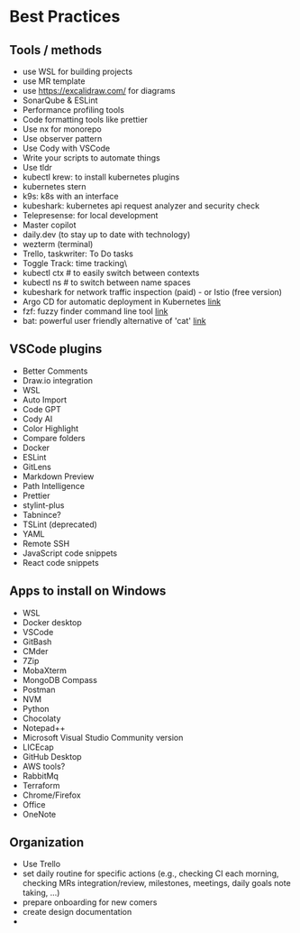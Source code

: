 # Best Practices

## Tools / methods

- use WSL for building projects
- use MR template  
- use https://excalidraw.com/ for diagrams
- SonarQube & ESLint
- Performance profiling tools
- Code formatting tools like prettier
- Use nx for monorepo
- Use observer pattern
- Use Cody with VSCode
- Write your scripts to automate things
- Use tldr
- kubectl krew: to install kubernetes plugins
- kubernetes stern
- k9s: k8s with an interface
- kubeshark: kubernetes api request analyzer and security check
- Telepresense: for local development
- Master copilot
- daily.dev (to stay up to date with technology)
- wezterm (terminal)
- Trello, taskwriter: To Do tasks
- Toggle Track: time tracking\
- kubectl ctx # to easily switch between contexts
- kubectl ns # to switch between name spaces
- kubeshark for network traffic inspection (paid) - or Istio (free version)
- Argo CD for automatic deployment in Kubernetes [link](https://argo-cd.readthedocs.io/en/stable/)
- fzf: fuzzy finder command line tool [link](https://github.com/junegunn/fzf)
- bat: powerful user friendly alternative of 'cat' [link](https://github.com/sharkdp/bat)
  
## VSCode plugins  
- Better Comments  
- Draw.io integration  
- WSL  
- Auto Import  
- Code GPT  
- Cody AI  
- Color Highlight  
- Compare folders  
- Docker  
- ESLint  
- GitLens  
- Markdown Preview  
- Path Intelligence  
- Prettier  
- stylint-plus  
- Tabnince?  
- TSLint (deprecated)  
- YAML  
- Remote SSH  
- JavaScript code snippets  
- React code snippets  


## Apps to install on Windows
- WSL  
- Docker desktop  
- VSCode  
- GitBash  
- CMder  
- 7Zip  
- MobaXterm  
- MongoDB Compass  
- Postman  
- NVM  
- Python  
- Chocolaty  
- Notepad++  
- Microsoft Visual Studio Community version  
- LICEcap  
- GitHub Desktop  
- AWS tools?  
- RabbitMq  
- Terraform  
- Chrome/Firefox
- Office
- OneNote

## Organization  
- Use Trello
- set daily routine for specific actions (e.g., checking CI each morning, checking MRs integration/review, milestones, meetings, daily goals note taking, ...)
- prepare onboarding for new comers
- create design documentation
- 


